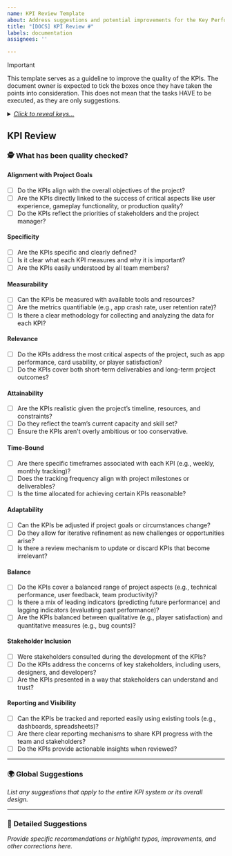 ```yaml
---
name: KPI Review Template
about: Address suggestions and potential improvements for the Key Performance Indicators
title: "[DOCS] KPI Review #"
labels: documentation
assignees: ''

---
```


> [!IMPORTANT]
> This template serves as a guideline to improve the quality of the KPIs. The document owner is expected to tick the boxes once they have taken the points into consideration. This does not mean that the tasks HAVE to be executed, as they are only suggestions.

<details>
<summary><em><ins>Click to reveal keys...</ins></em></summary>
  
#### Text Format
- **Bold**: replaced word in original text
- Normal: Citation from original text
- *Italic*: Comment
- ~~strikethrough~~: Original text to remove

#### Suggestions
- IMPROVEMENT: something to add, to be defined by document owner
- TYPO: a suggestion for correcting a found typo

</details>

## KPI Review

### 🕵️ What has been quality checked?

#### **Alignment with Project Goals**

- [ ] Do the KPIs align with the overall objectives of the project?  
- [ ] Are the KPIs directly linked to the success of critical aspects like user experience, gameplay functionality, or production quality?  
- [ ] Do the KPIs reflect the priorities of stakeholders and the project manager?  

#### **Specificity**

- [ ] Are the KPIs specific and clearly defined?  
- [ ] Is it clear what each KPI measures and why it is important?  
- [ ] Are the KPIs easily understood by all team members?  

#### **Measurability**

- [ ] Can the KPIs be measured with available tools and resources?  
- [ ] Are the metrics quantifiable (e.g., app crash rate, user retention rate)?  
- [ ] Is there a clear methodology for collecting and analyzing the data for each KPI?  

#### **Relevance**

- [ ] Do the KPIs address the most critical aspects of the project, such as app performance, card usability, or player satisfaction?  
- [ ] Do the KPIs cover both short-term deliverables and long-term project outcomes?  

#### **Attainability**

- [ ] Are the KPIs realistic given the project’s timeline, resources, and constraints?  
- [ ] Do they reflect the team’s current capacity and skill set?  
- [ ] Ensure the KPIs aren't overly ambitious or too conservative.  

#### **Time-Bound**

- [ ] Are there specific timeframes associated with each KPI (e.g., weekly, monthly tracking)? 
- [ ] Does the tracking frequency align with project milestones or deliverables?  
- [ ] Is the time allocated for achieving certain KPIs reasonable?  

#### **Adaptability**

- [ ] Can the KPIs be adjusted if project goals or circumstances change?  
- [ ] Do they allow for iterative refinement as new challenges or opportunities arise?  
- [ ] Is there a review mechanism to update or discard KPIs that become irrelevant?  

#### **Balance**

- [ ] Do the KPIs cover a balanced range of project aspects (e.g., technical performance, user feedback, team productivity)?  
- [ ] Is there a mix of leading indicators (predicting future performance) and lagging indicators (evaluating past performance)?  
- [ ] Are the KPIs balanced between qualitative (e.g., player satisfaction) and quantitative measures (e.g., bug counts)?  

#### **Stakeholder Inclusion**

- [ ] Were stakeholders consulted during the development of the KPIs?  
- [ ] Do the KPIs address the concerns of key stakeholders, including users, designers, and developers?  
- [ ] Are the KPIs presented in a way that stakeholders can understand and trust?  

#### **Reporting and Visibility**

- [ ] Can the KPIs be tracked and reported easily using existing tools (e.g., dashboards, spreadsheets)?  
- [ ] Are there clear reporting mechanisms to share KPI progress with the team and stakeholders?  
- [ ] Do the KPIs provide actionable insights when reviewed?  

---

### 🌍 **Global Suggestions**

*List any suggestions that apply to the entire KPI system or its overall design.*

---

### 🔎 **Detailed Suggestions**

*Provide specific recommendations or highlight typos, improvements, and other corrections here.*
